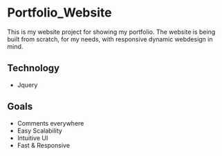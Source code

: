 # Portfolio_Website
This is my website project for showing my portfolio.
The website is being built from scratch, for my needs, with responsive dynamic webdesign in mind.

## Technology
* Jquery

## Goals
* Comments everywhere
* Easy Scalability
* Intuitive UI
* Fast & Responsive